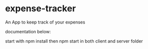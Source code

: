 # expense-tracker
An App to keep track of your expenses

documentation below: 

start with npm install 
then npm start in both client and server folder